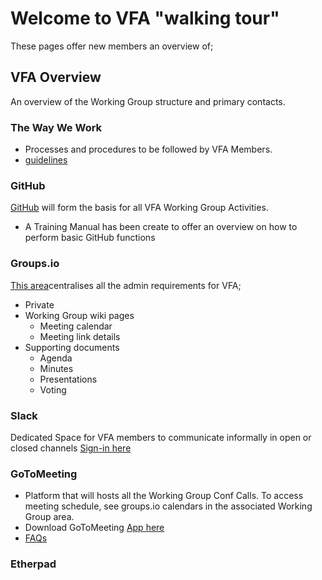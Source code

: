 # Welcome to VFA "walking tour" 
These pages offer new members an overview of;

## VFA Overview
An overview of the Working Group structure and primary contacts.

### The Way We Work
- Processes and procedures to be followed by VFA Members. 
- [guidelines](https://github.com/volumetricformat/the_way_we_work/blob/proposal/Rules/the_way_we_work.md)

### GitHub 
[GitHub](https://github.com/volumetricformat) will form the basis for all VFA Working Group Activities.
- A Training Manual has been create to offer an overview on how to perform basic GitHub functions

### Groups.io
[This area](https://volumetric.groups.io/g/main)centralises all the admin requirements for VFA;
- Private
- Working Group wiki pages
  - Meeting calendar 
  - Meeting link details
- Supporting documents
  - Agenda
  - Minutes
  - Presentations
  - Voting 

### Slack
Dedicated Space for VFA members to communicate informally in open or closed channels
[Sign-in here](https://slack.com/signin#/signin)

### GoToMeeting
- Platform that will hosts all the Working Group Conf Calls. To access meeting schedule, see groups.io calendars in the associated Working Group area.
- Download GoToMeeting [App here](https://global.gotomeeting.com/install)
- [FAQs](https://support.goto.com/meeting)

### Etherpad
